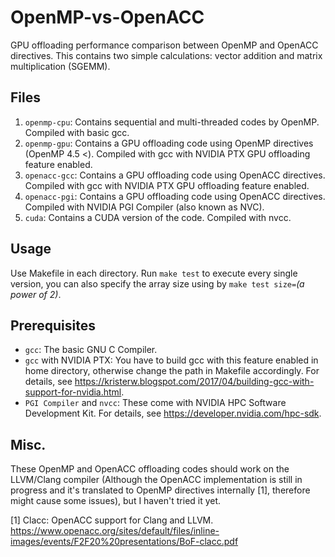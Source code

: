 # OpenMP-vs-OpenACC
GPU offloading performance comparison between OpenMP and OpenACC directives.
This contains two simple calculations: vector addition and matrix multiplication (SGEMM).

## Files
1. `openmp-cpu`: Contains sequential and multi-threaded codes by OpenMP. Compiled with basic gcc.
2. `openmp-gpu`: Contains a GPU offloading code using OpenMP directives (OpenMP 4.5 <). Compiled with gcc with NVIDIA PTX GPU offloading feature enabled.
3. `openacc-gcc`: Contains a GPU offloading code using OpenACC directives. Compiled with gcc with NVIDIA PTX GPU offloading feature enabled.
4. `openacc-pgi`: Contains a GPU offloading code using OpenACC directives. Compiled with NVIDIA PGI Compiler (also known as NVC).
5. `cuda`: Contains a CUDA version of the code. Compiled with nvcc.

## Usage
Use Makefile in each directory. Run `make test` to execute every single version, you can also specify the array size using by `make test size=`*(a power of 2)*.

## Prerequisites
* `gcc`: The basic GNU C Compiler.
* `gcc` with NVIDIA PTX: You have to build gcc with this feature enabled in home directory, otherwise change the path in Makefile accordingly. For details, see https://kristerw.blogspot.com/2017/04/building-gcc-with-support-for-nvidia.html.
* `PGI Compiler` and `nvcc`: These come with NVIDIA HPC Software Development Kit. For details, see https://developer.nvidia.com/hpc-sdk.

## Misc.
These OpenMP and OpenACC offloading codes should work on the LLVM/Clang compiler (Although the OpenACC implementation is still in progress and it's translated to OpenMP directives internally [1], therefore might cause some issues), but I haven't tried it yet.

[1] Clacc: OpenACC support for Clang and LLVM. https://www.openacc.org/sites/default/files/inline-images/events/F2F20%20presentations/BoF-clacc.pdf

